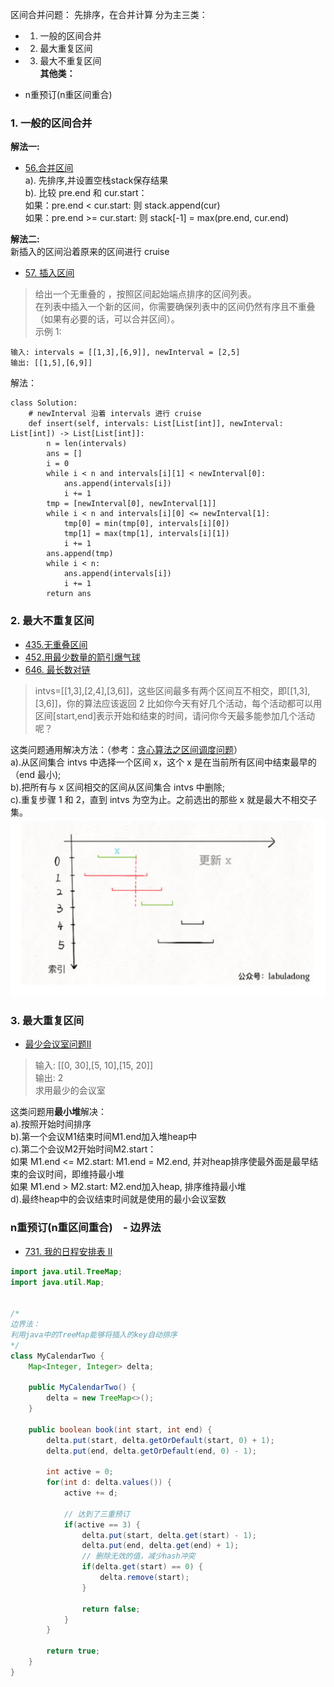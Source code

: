 区间合并问题： 先排序，在合并计算
分为主三类：
- 1. 一般的区间合并
- 2. 最大重复区间
- 3. 最大不重复区间     
**其他类：**

- n重预订(n重区间重合)
   
### 1. 一般的区间合并             
**解法一:**      
- [56.合并区间](https://leetcode-cn.com/problems/merge-intervals/)          
a). 先排序,并设置空栈stack保存结果       
b). 比较 pre.end 和 cur.start：    
   如果：pre.end < cur.start: 则 stack.append(cur)       
   如果：pre.end >= cur.start: 则 stack[-1] = max(pre.end, cur.end)     
   
**解法二:**       
新插入的区间沿着原来的区间进行 cruise        
- [57. 插入区间](https://leetcode-cn.com/problems/insert-interval/)
> 给出一个无重叠的 ，按照区间起始端点排序的区间列表。        
在列表中插入一个新的区间，你需要确保列表中的区间仍然有序且不重叠（如果有必要的话，可以合并区间）。           
示例 1:
```
输入: intervals = [[1,3],[6,9]], newInterval = [2,5]
输出: [[1,5],[6,9]]
```
解法：
```python3
class Solution:
    # newInterval 沿着 intervals 进行 cruise
    def insert(self, intervals: List[List[int]], newInterval: List[int]) -> List[List[int]]:
        n = len(intervals)
        ans = []
        i = 0
        while i < n and intervals[i][1] < newInterval[0]:
            ans.append(intervals[i])
            i += 1
        tmp = [newInterval[0], newInterval[1]]
        while i < n and intervals[i][0] <= newInterval[1]:
            tmp[0] = min(tmp[0], intervals[i][0])
            tmp[1] = max(tmp[1], intervals[i][1])
            i += 1
        ans.append(tmp)
        while i < n:
            ans.append(intervals[i])
            i += 1
        return ans
```


### 2. 最大不重复区间     
- [435.无重叠区间](https://leetcode-cn.com/problems/non-overlapping-intervals/)    
- [452.用最少数量的箭引爆气球](https://leetcode-cn.com/problems/minimum-number-of-arrows-to-burst-balloons/)     
- [646. 最长数对链](https://leetcode-cn.com/problems/maximum-length-of-pair-chain/)   

> intvs=[[1,3],[2,4],[3,6]]，这些区间最多有两个区间互不相交，即[[1,3],[3,6]]，你的算法应该返回 2
比如你今天有好几个活动，每个活动都可以用区间[start,end]表示开始和结束的时间，请问你今天最多能参加几个活动呢？

这类问题通用解决方法：（参考：[贪心算法之区间调度问题](https://mp.weixin.qq.com/s?__biz=MzAxODQxMDM0Mw==&mid=2247484493&idx=1&sn=1615b8a875b770f25875dab54b7f0f6f&chksm=9bd7fa45aca07353a347b7267aaab78b81502cf7eb60d0510ca9109d3b9c0a1d9dda10d99f50&mpshare=1&scene=1&srcid=&sharer_sharetime=1574251069965&sharer_shareid=166bdf842ef8f7b635591390fb76a3a9&pass_ticket=oN97es63kOTlboTfho28yfJ2eG6QmwGBGPGgKKuyA1EF6SESwW5e%2BcFEslZtoyva#rd)）     
a).从区间集合 intvs 中选择一个区间 x，这个 x 是在当前所有区间中结束最早的（end 最小);        
b).把所有与 x 区间相交的区间从区间集合 intvs 中删除;        
c).重复步骤 1 和 2，直到 intvs 为空为止。之前选出的那些 x 就是最大不相交子集。      
![求最大不重复区间](./相关的图/区间合并-最大不重复问题.jpg)

### 3. 最大重复区间
- [最少会议室问题II](https://leetcode-cn.com/problems/meeting-rooms-ii/)    
> 输入: [[0, 30],[5, 10],[15, 20]]    
> 输出: 2    
> 求用最少的会议室      

这类问题用**最小堆**解决：    
a).按照开始时间排序   
b).第一个会议M1结束时间M1.end加入堆heap中   
c).第二个会议M2开始时间M2.start：   
   如果 M1.end <= M2.start: M1.end = M2.end, 并对heap排序使最外面是最早结束的会议时间，即维持最小堆    
   如果 M1.end > M2.start: M2.end加入heap, 排序维持最小堆    
d).最终heap中的会议结束时间就是使用的最小会议室数    

### n重预订(n重区间重合)　- 边界法
- [731. 我的日程安排表 II](https://leetcode-cn.com/problems/my-calendar-ii/)
```java
import java.util.TreeMap;
import java.util.Map;


/*
边界法：
利用java中的TreeMap能够将插入的key自动排序
*/
class MyCalendarTwo {
    Map<Integer, Integer> delta;

    public MyCalendarTwo() {
        delta = new TreeMap<>();
    }
    
    public boolean book(int start, int end) {
        delta.put(start, delta.getOrDefault(start, 0) + 1);
        delta.put(end, delta.getOrDefault(end, 0) - 1);

        int active = 0;
        for(int d: delta.values()) {
            active += d;
            
            // 达到了三重预订
            if(active == 3) {
                delta.put(start, delta.get(start) - 1);
                delta.put(end, delta.get(end) + 1);
                // 删除无效的值，减少hash冲突
                if(delta.get(start) == 0) {
                    delta.remove(start);
                }

                return false;
            }
        }

        return true;
    }
}
```
